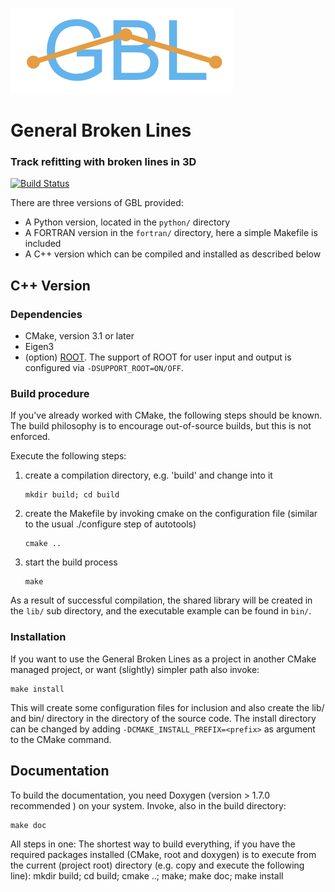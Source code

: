 ![](doc/gbl-logo.png)

# General Broken Lines
### Track refitting with broken lines in 3D

[![Build Status](https://travis-ci.org/GeneralBrokenLines/GeneralBrokenLines.svg?branch=master)](https://travis-ci.org/GeneralBrokenLines/GeneralBrokenLines)

There are three versions of GBL provided:
* A Python version, located in the `python/` directory
* A FORTRAN version in the `fortran/` directory, here a simple Makefile is included
* A C++ version which can be compiled and installed as described below


## C++ Version

### Dependencies
* CMake, version 3.1 or later
* Eigen3
* (option) [ROOT](https://root.cern.ch/building-root). The support of ROOT for user input and output is configured via `-DSUPPORT_ROOT=ON/OFF`.

### Build procedure
If you've already worked with CMake, the following steps should be known.
The build philosophy is to encourage out-of-source builds, but this is not enforced.

Execute the following steps:
  1) create a compilation directory, e.g. 'build' and change into it
      ```
      mkdir build; cd build
      ```
  2) create the Makefile by invoking cmake on the configuration file (similar to the usual ./configure step of autotools)
      ```
      cmake ..
      ```
  3) start the build process
      ```
      make
      ```

As a result of successful compilation, the shared library will be created in the `lib/` sub directory, and the executable example can be found in `bin/`.

### Installation
If you want to use the General Broken Lines as a project in another CMake managed project, or want (slightly) simpler path also invoke:

```
make install
```

This will create some configuration files for inclusion and also create the lib/ and bin/ directory in the directory of the source code.
The install directory can be changed by adding `-DCMAKE_INSTALL_PREFIX=<prefix>` as argument to the CMake command.

## Documentation
To build the documentation, you need Doxygen (version > 1.7.0 recommended ) on your system.
Invoke, also in the build directory:

```
make doc
```

All steps in one:
The shortest way to build everything, if you have the required packages installed (CMake, root and doxygen) is to execute from the current (project root) directory (e.g. copy and execute the following line):
        mkdir build; cd build; cmake ..; make; make doc; make install
